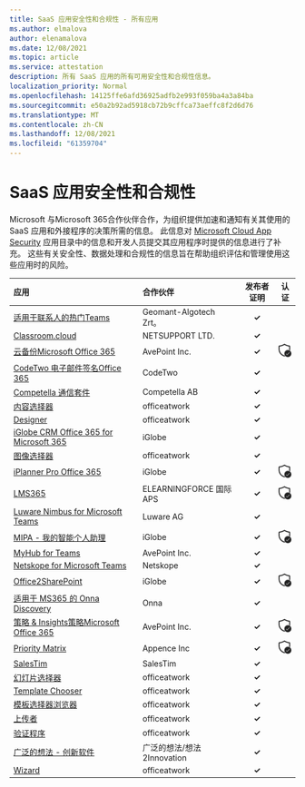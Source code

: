 ```yaml
---
title: SaaS 应用安全性和合规性 - 所有应用
ms.author: elmalova
author: elenamalova
ms.date: 12/08/2021
ms.topic: article
ms.service: attestation
description: 所有 SaaS 应用的所有可用安全性和合规性信息。
localization_priority: Normal
ms.openlocfilehash: 14125ffe6afd36925adfb2e993f059ba4a3a84ba
ms.sourcegitcommit: e50a2b92ad5918cb72b9cffca73aeffc8f2d6d76
ms.translationtype: MT
ms.contentlocale: zh-CN
ms.lasthandoff: 12/08/2021
ms.locfileid: "61359704"
---
```

# <a name="saas-apps-security-and-compliance"></a>SaaS 应用安全性和合规性

Microsoft 与Microsoft 365合作伙伴合作，为组织提供加速和通知有关其使用的 SaaS 应用和外接程序的决策所需的信息。 此信息对 [Microsoft Cloud App Security](https://www.microsoft.com/en-us/enterprise-mobility-security/cloud-app-security) 应用目录中的信息和开发人员提交其应用程序时提供的信息进行了补充。 这些有关安全性、数据处理和合规性的信息旨在帮助组织评估和管理使用这些应用时的风险。

| **应用** | **合作伙伴** | **发布者证明** | **认证** |
|:--------|:------------|:----------------------:|:-------------:|
| [适用于联系人的热门Teams](./geomant-algotech-zrt-buzzeasy-contact-center-for-teams.md) | Geomant-Algotech Zrt。 | **✓** |  |
| [Classroom.cloud](./netsupport-ltd-classroomcloud.md) | NETSUPPORT LTD. | **✓** |  |
| [云备份Microsoft Office 365](./avepoint-inc-cloud-backup-for-microsoft-office-365.md) | AvePoint Inc. | **✓** | <img alt="Certified application badge" src="../media/certified-badge.png" height="25" width="25" /> |
| [CodeTwo 电子邮件签名Office 365](./codetwo-email-signatures-for-office-365.md) | CodeTwo | **✓** |  |
| [Competella 通信套件](./competella-ab-communication-suite.md) | Competella AB | **✓** |  |
| [内容选择器](./officeatwork-content-chooser.md) | officeatwork | **✓** |  |
| [Designer](./officeatwork-designer.md) | officeatwork | **✓** |  |
| [iGlobe CRM Office 365 for Microsoft 365](./iglobe-crm-office-365-for-microsoft.md) | iGlobe | **✓** |  |
| [图像选择器](./officeatwork-image-chooser.md) | officeatwork | **✓** |  |
| [iPlanner Pro Office 365](./iglobe-iplanner-pro-office-365.md) | iGlobe | **✓** | <img alt="Certified application badge" src="../media/certified-badge.png" height="25" width="25" /> |
| [LMS365](./elearningforce-international-aps-lms365.md) | ELEARNINGFORCE 国际 APS | **✓** | <img alt="Certified application badge" src="../media/certified-badge.png" height="25" width="25" /> |
| [Luware Nimbus for Microsoft Teams](./luware-ag-nimbus-for-microsoft-teams.md) | Luware AG | **✓** |  |
| [MIPA - 我的智能个人助理](./iglobe-mipa-my-intelligent-personal-assistant.md) | iGlobe | **✓** | <img alt="Certified application badge" src="../media/certified-badge.png" height="25" width="25" /> |
| [MyHub for Teams](./avepoint-inc-myhub-for-teams.md) | AvePoint Inc. | **✓** |  |
| [Netskope for Microsoft Teams](./netskope-for-microsoft-teams.md) | Netskope | **✓** |  |
| [Office2SharePoint](./iglobe-office2sharepoint.md) | iGlobe | **✓** | <img alt="Certified application badge" src="../media/certified-badge.png" height="25" width="25" /> |
| [适用于 MS365 的 Onna Discovery](./onna-discovery-for-ms365.md) | Onna | **✓** |  |
| [策略 &amp; Insights策略Microsoft Office 365](./avepoint-inc-policies-and-insights-for-microsoft-office-365.md) | AvePoint Inc. | **✓** | <img alt="Certified application badge" src="../media/certified-badge.png" height="25" width="25" /> |
| [Priority Matrix](./appfluence-inc-priority-matrix.md) | Appence Inc | **✓** | <img alt="Certified application badge" src="../media/certified-badge.png" height="25" width="25" /> |
| [SalesTim](./salestim.md) | SalesTim | **✓** |  |
| [幻灯片选择器](./officeatwork-slide-chooser.md) | officeatwork | **✓** |  |
| [Template Chooser](./officeatwork-template-chooser.md) | officeatwork | **✓** |  |
| [模板选择器浏览器](./officeatwork-template-chooser-browser.md) | officeatwork | **✓** |  |
| [上传者](./officeatwork-uploader.md) | officeatwork | **✓** |  |
| [验证程序](./officeatwork-verifier.md) | officeatwork | **✓** |  |
| [广泛的想法 - 创新软件](./wide-ideasidea2innovation-ideas-innovation-software.md) | 广泛的想法/想法2Innovation | **✓** |  |
| [Wizard](./officeatwork-wizard.md) | officeatwork | **✓** |  |
